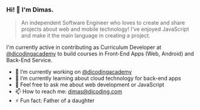 ### Hi! 👋 I'm Dimas.

> An independent Software Engineer who loves to create and share projects about web and mobile technology! I've enjoyed JavaScript and make it the main language in creating a project.

I'm currently active in contributing as Curriculum Developer at [@dicodingacademy](https://dicoding.com/) to build
courses in Front-End Apps (Web, Android) and Back-End Service.

- 🔭 I’m currently working on [@dicodingacademy](https://dicoding.com/)
- 🌱 I’m currently learning about cloud technology for back-end apps
- 💬 Feel free to ask me about web development or JavaScript
- 📫 How to reach me: dimas@dicoding.com
- ⚡ Fun fact: Father of a daughter
